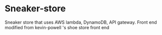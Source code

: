 # Sneaker-store
Sneaker store that uses AWS lambda, DynamoDB, API gateway. Front end modified from kevin-powell 's shoe store front end 
